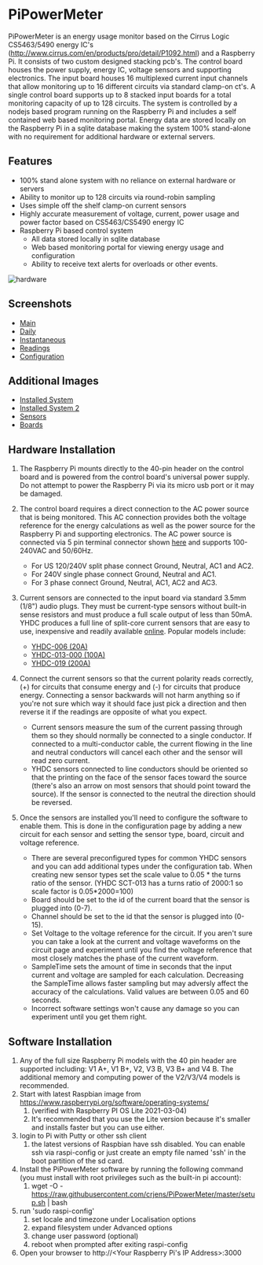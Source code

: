 PiPowerMeter
=====

PiPowerMeter is an energy usage monitor based on the Cirrus Logic CS5463/5490 energy IC's (http://www.cirrus.com/en/products/pro/detail/P1092.html) and a Raspberry Pi.  It consists of two custom designed stacking pcb's.  The control board houses the power supply, energy IC, voltage sensors and supporting electronics.  The input board houses 16 multiplexed current input channels that allow monitoring up to 16 different circuits via standard clamp-on ct's.  A single control board supports up to 8 stacked input boards for a total monitoring capacity of up to 128 circuits.
The system is controlled by a nodejs based program running on the Raspberry Pi and includes a self contained web based monitoring portal.  Energy data are stored locally on the Raspberry Pi in a sqlite database making the system 100% stand-alone with no requirement for additional hardware or external servers.



Features
--------
 - 100% stand alone system with no reliance on external hardware or servers
 - Ability to monitor up to 128 circuits via round-robin sampling
 - Uses simple off the shelf clamp-on current sensors
 - Highly accurate measurement of voltage, current, power usage and power factor based on CS5463/CS5490 energy IC
 - Raspberry Pi based control system
   * All data stored locally in sqlite database
   * Web based monitoring portal for viewing energy usage and configuration
   * Ability to receive text alerts for overloads or other events.
 

 ![hardware](https://raw.githubusercontent.com/crjens/PiPowerMeter/master/Documentation/DSC_0009.JPG)

Screenshots
-----------
- [Main](https://raw.githubusercontent.com/crjens/PiPowerMeter/master/Documentation/main.png)
- [Daily](https://raw.githubusercontent.com/crjens/PiPowerMeter/master/Documentation/graph.png)
- [Instantaneous](https://raw.githubusercontent.com/crjens/PiPowerMeter/master/Documentation/instant.png)
- [Readings](https://raw.githubusercontent.com/crjens/PiPowerMeter/master/Documentation/readings.png)
- [Configuration](https://raw.githubusercontent.com/crjens/PiPowerMeter/master/Documentation/config.png)


Additional Images
-----------------
- [Installed System](https://raw.githubusercontent.com/crjens/PiPowerMeter/master/Documentation/DSC_0077.JPG)
- [Installed System 2](https://raw.githubusercontent.com/crjens/PiPowerMeter/master/Documentation/DSC_0078.JPG)
- [Sensors](https://raw.githubusercontent.com/crjens/PiPowerMeter/master/Documentation/DSC_0002.JPG)
- [Boards](https://raw.githubusercontent.com/crjens/PiPowerMeter/master/Documentation/DSC_0012.JPG)

Hardware Installation
---------------------
1. The Raspberry Pi mounts directly to the 40-pin header on the control board and is powered from the control board's universal power supply.  Do not attempt to power the Raspberry Pi via its micro usb port or it may be damaged.
2. The control board requires a direct connection to the AC power source that is being monitored.  This AC connection provides both the voltage reference for the energy calculations as well as the power source for the Raspberry Pi and supporting electronics.  The AC power source is connected via 5 pin terminal connector shown [here](https://raw.githubusercontent.com/crjens/PiPowerMeter/master/Documentation/ACIn.jpg) and supports 100-240VAC and 50/60Hz.  

	- For US 120/240V split phase connect Ground, Neutral, AC1 and AC2.
	- For 240V single phase connect Ground, Neutral and AC1.
	- For 3 phase connect Ground, Neutral, AC1, AC2 and AC3.
3. Current sensors are connected to the input board via standard 3.5mm (1/8") audio plugs.  They must be current-type sensors without built-in sense resistors and must produce a full scale output of less than 50mA.  YHDC produces a full line of split-core current sensors that are easy to use, inexpensive and readily available [online](https://www.ebay.com/sch/i.html?_from=R40&_trksid=m570.l1313&_nkw=yhdc+sct013+sct006+sct019&_sacat=0&LH_TitleDesc=0&_osacat=0&_odkw=yhdc+sct013+sctoo0+sct019&LH_TitleDesc=0). Popular models include:
	- [YHDC-006 (20A)](http://en.yhdc.com/product1311.html?productId=612)
	- [YHDC-013-000 (100A)](http://en.yhdc.com/product1311.html?productId=401)
	- [YHDC-019 (200A)](http://en.yhdc.com/product1311.html?productId=380)
4. Connect the current sensors so that the current polarity reads correctly, (+) for circuits that consume energy and (-) for circuits that produce energy.  Connecting a sensor backwards will not harm anything so if you're not sure which way it should face just pick a direction and then reverse it if the readings are opposite of what you expect. 
	- Current sensors measure the sum of the current passing through them so they should normally be connected to a single conductor.  If connected to a multi-conductor cable, the current flowing in the line and neutral conductors will cancel each other and the sensor will read zero current.
	- YHDC sensors connected to line conductors should be oriented so that the printing on the face of the sensor faces toward the source (there's also an arrow on most sensors that should point toward the source).  If the sensor is connected to the neutral the direction should be reversed.  
5. Once the sensors are installed you'll need to configure the software to enable them.  This is done in the configuration page by adding a new circuit for each sensor and setting the sensor type, board, circuit and voltage reference.
	- There are several preconfigured types for common YHDC sensors and you can add additional types under the configuration tab.  When creating new sensor types set the scale value to 0.05 * the turns ratio of the sensor.  (YHDC SCT-013 has a turns ratio of 2000:1 so scale factor is 0.05*2000=100)
	- Board should be set to the id of the current board that the sensor is plugged into (0-7).
	- Channel should be set to the id that the sensor is plugged into (0-15).
	- Set Voltage to the voltage reference for the circuit.  If you aren't sure you can take a look at the current and voltage waveforms on the circuit page and experiment until you find the voltage reference that most closely matches the phase of the current waveform.
	- SampleTime sets the amount of time in seconds that the input current and voltage are sampled for each calculation.  Decreasing the SampleTime allows faster sampling but may adversly affect the accuracy of the calculations.  Valid values are between 0.05 and 60 seconds.  
	- Incorrect software settings won't cause any damage so you can experiment until you get them right.


Software Installation
---------------------
1. Any of the full size Raspberry Pi models with the 40 pin header are supported including: V1 A+, V1 B+, V2, V3 B, V3 B+ and V4 B.  The additional memory and computing power of the V2/V3/V4 models is recommended.
2. Start with latest Raspbian image from https://www.raspberrypi.org/software/operating-systems/
	1. (verified with Raspberry PI OS Lite 2021-03-04)
	2. It's recommended that you use the Lite version because it's smaller and installs faster but you can use either.
3. login to Pi with Putty or other ssh client
	1. the latest versions of Raspbian have ssh disabled.  You can enable ssh via raspi-config or just create an empty file named 'ssh' in the boot partition of the sd card.
4. Install the PiPowerMeter software by running the following command (you must install with root privileges such as the built-in pi account):
	1. wget -O - https://raw.githubusercontent.com/crjens/PiPowerMeter/master/setup.sh | bash
5. run 'sudo raspi-config' 
	1. set locale and timezone under Localisation options
	2. expand filesystem under Advanced options
	3. change user password (optional)
	4. reboot when prompted after exiting raspi-config
6. Open your browser to http://<Your Raspberry Pi's IP Address>:3000
